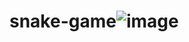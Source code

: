 # snake-game![image](https://user-images.githubusercontent.com/88244322/201214220-d07a5607-e9d3-4ad2-855e-c1434c2aa74d.png)
